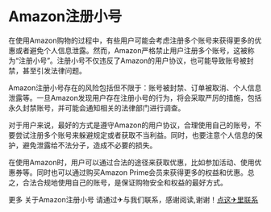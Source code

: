# Amazon注册小号

在使用Amazon购物的过程中，有些用户可能会考虑注册多个账号来获得更多的优惠或者避免个人信息泄露。然而，Amazon严格禁止用户注册多个账号，这被称为“注册小号”。注册小号不仅违反了Amazon的用户协议，也可能导致账号被封禁，甚至引发法律问题。

Amazon注册小号存在的风险包括但不限于：账号被封禁、订单被取消、个人信息泄露等。一旦Amazon发现用户存在注册小号的行为，将会采取严厉的措施，包括永久封禁账号，并可能会通知相关的法律部门进行调查。

对于用户来说，最好的方式是遵守Amazon的用户协议，合理使用自己的账号，不要尝试注册多个账号来躲避规定或者获取不当利益。同时，也要注意个人信息的保护，避免泄露给不法分子，造成不必要的损失。

在使用Amazon时，用户可以通过合法的途径来获取优惠，比如参加活动、使用优惠券等。同时也可以通过购买Amazon Prime会员来获得更多的权益和优惠。总之，合法合规地使用自己的账号，是保证购物安全和权益的最好方式。

更多 关于Amazon注册小号 请通过✈与我们联系，感谢阅读,谢谢！[点这✈里联系](https://lm.k02.cc)